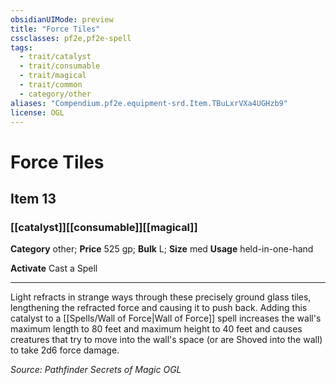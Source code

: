 ```yaml
---
obsidianUIMode: preview
title: "Force Tiles"
cssclasses: pf2e,pf2e-spell
tags:
  - trait/catalyst
  - trait/consumable
  - trait/magical
  - trait/common
  - category/other
aliases: "Compendium.pf2e.equipment-srd.Item.TBuLxrVXa4UGHzb9"
license: OGL
---
```

# Force Tiles
## Item 13
### [[catalyst]][[consumable]][[magical]]

**Category** other; 
**Price** 525 gp; 
**Bulk** L; **Size** med
**Usage** held-in-one-hand

**Activate** Cast a Spell

* * *

Light refracts in strange ways through these precisely ground glass tiles, lengthening the refracted force and causing it to push back. Adding this catalyst to a [[Spells/Wall of Force|Wall of Force]] spell increases the wall's maximum length to 80 feet and maximum height to 40 feet and causes creatures that try to move into the wall's space (or are Shoved into the wall) to take 2d6 force damage.

*Source: Pathfinder Secrets of Magic*
*OGL*